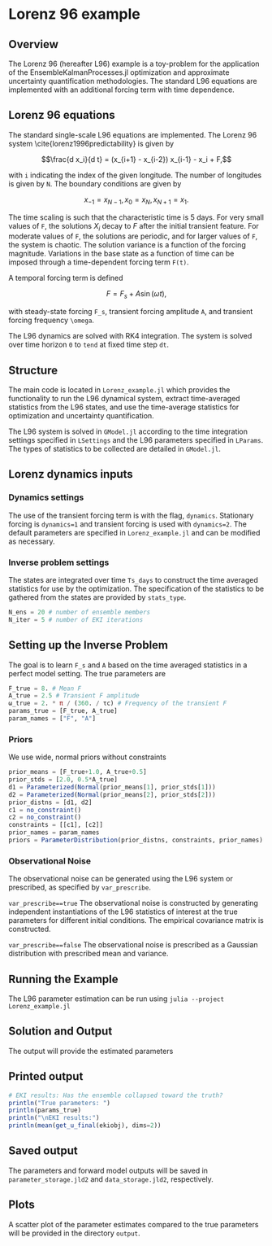 # Lorenz 96 example

## Overview

The Lorenz 96 (hereafter L96) example is a toy-problem for the application of the EnsembleKalmanProcesses.jl optimization and approximate uncertainty quantification methodologies.
The standard L96 equations are implemented with an additional forcing term with time dependence.

## Lorenz 96 equations

The standard single-scale L96 equations are implemented.
The Lorenz 96 system \cite{lorenz1996predictability} is given by 
```math
\frac{d x_i}{d t} = (x_{i+1} - x_{i-2}) x_{i-1} - x_i + F,
```
with ```i``` indicating the index of the given longitude. The number of longitudes is given by ```N```.
The boundary conditions are given by
```math
x_{-1} = x_{N-1}, x_0 = x_N, x_{N+1} = x_1.
```
The time scaling is such that the characteristic time is 5 days. 
For very small values of ``F``, the solutions $X_i$ decay to $F$ after the initial transient feature.
For moderate values of ``F``, the solutions are periodic, and for larger values of ``F``, the system is chaotic.
The solution variance is a function of the forcing magnitude.
Variations in the base state as a function of time can be imposed through a time-dependent forcing term ``F(t)``.

A temporal forcing term is defined
```math
F = F_s + A \sin(\omega t),
```
with steady-state forcing ``F_s``, transient forcing amplitude ``A``, and transient forcing frequency ``\omega``.

The L96 dynamics are solved with RK4 integration.
The system is solved over time horizon ```0``` to `tend` at fixed time step `dt`.


## Structure

The main code is located in `Lorenz_example.jl` which provides the functionality to run the L96 dynamical system, extract time-averaged statistics from the L96 states, and use the time-average statistics for optimization and uncertainty quantification.

The L96 system is solved in `GModel.jl` according to the time integration settings specified in `LSettings` and the L96 parameters specified in `LParams`.
The types of statistics to be collected are detailed in `GModel.jl`.


## Lorenz dynamics inputs

### Dynamics settings
The use of the transient forcing term is with the flag, `dynamics`. Stationary forcing is `dynamics=1` and transient forcing is used with `dynamics=2`.
The default parameters are specified in `Lorenz_example.jl` and can be modified as necessary.

### Inverse problem settings
The states are integrated over time `Ts_days` to construct the time averaged statistics for use by the optimization.
The specification of the statistics to be gathered from the states are provided by `stats_type`.
```julia
N_ens = 20 # number of ensemble members
N_iter = 5 # number of EKI iterations
```


## Setting up the Inverse Problem
The goal is to learn ```F_s``` and ```A``` based on the time averaged statistics in a perfect model setting.
The true parameters are
```julia
F_true = 8. # Mean F
A_true = 2.5 # Transient F amplitude
ω_true = 2. * π / (360. / τc) # Frequency of the transient F
params_true = [F_true, A_true]
param_names = ["F", "A"]
```

### Priors
We use wide, normal priors without constraints

```julia
prior_means = [F_true+1.0, A_true+0.5]
prior_stds = [2.0, 0.5*A_true]
d1 = Parameterized(Normal(prior_means[1], prior_stds[1]))
d2 = Parameterized(Normal(prior_means[2], prior_stds[2]))
prior_distns = [d1, d2]
c1 = no_constraint()
c2 = no_constraint()
constraints = [[c1], [c2]]
prior_names = param_names
priors = ParameterDistribution(prior_distns, constraints, prior_names)
```

### Observational Noise
The observational noise can be generated using the L96 system or prescribed, as specified by `var_prescribe`. 

`var_prescribe==true`
The observational noise is constructed by generating independent instantiations of the L96 statistics of interest at the true parameters for different initial conditions.
The empirical covariance matrix is constructed.

`var_prescribe==false`
The observational noise is prescribed as a Gaussian distribution with prescribed mean and variance.

## Running the Example
The L96 parameter estimation can be run using `julia --project Lorenz_example.jl`


## Solution and Output
The output will provide the estimated parameters 

## Printed output
```julia
# EKI results: Has the ensemble collapsed toward the truth?
println("True parameters: ")
println(params_true)
println("\nEKI results:")
println(mean(get_u_final(ekiobj), dims=2))
```

## Saved output
The parameters and forward model outputs will be saved in `parameter_storage.jld2` and `data_storage.jld2`, respectively.

## Plots
A scatter plot of the parameter estimates compared to the true parameters will be provided in the directory `output`.
